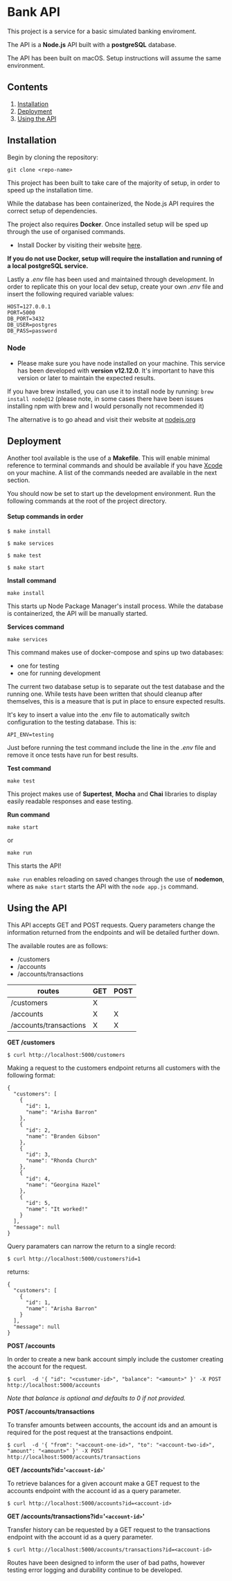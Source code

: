 
# Bank API

This project is a service for a basic simulated banking enviroment.

The API is a **Node.js** API built with a **postgreSQL** database.

The API has been built on macOS. Setup instructions will assume the same environment.

## Contents

1. [Installation](#Installation)
1. [Deployment](#Deployment)
1. [Using the API](#Using-the-API)

## Installation

Begin by cloning the repository:

`git clone <repo-name>`

This project has been built to take care of the majority of setup, in order to speed up the installation time.

While the database has been containerized, the Node.js API requires the correct setup of dependencies. 

The project also requires **Docker**. Once installed setup will be sped up through the use of organised commands.

* Install Docker by visiting their website [here](https://www.docker.com/). 

**If you do not use Docker, setup will require the installation and running of a local postgreSQL service.**

Lastly a *.env* file has been used and maintained through development. In order to replicate this on your local dev setup, create your own *.env* file and insert the following required variable values:

```
HOST=127.0.0.1
PORT=5000
DB_PORT=3432
DB_USER=postgres
DB_PASS=password

```

### Node

* Please make sure you have node installed on your machine. This service has been developed with **version v12.12.0**. It's important to have this version or later to maintain the expected results.

If you have brew installed, you can use it to install node by running:
`brew install node@12` (please note, in some cases there have been issues installing npm with brew and I would personally not recommended it)

The alternative is to go ahead and visit their website at [nodejs.org](https://nodejs.org/en/docs/)

## Deployment

Another tool available is the use of a **Makefile**. This will enable minimal reference to terminal commands and should be available if you have [Xcode](https://developer.apple.com/xcode/) on your machine. A list of the commands needed are available in the next section.

You should now be set to start up the development environment. Run the following commands at the root of the project directory.

#### Setup commands in order

```
$ make install

$ make services

$ make test

$ make start

```

**Install command**

`make install`

This starts up Node Package Manager's install process. While the database is containerized, the API will be manually started.

**Services command**

`make services`

This command makes use of docker-compose and spins up two databases:
* one for testing
* one for running development

The current two database setup is to separate out the test database and the running one. While tests have been written that should cleanup after themselves, this is a measure that is put in place to ensure expected results.

It's key to insert a value into the .env file to automatically switch configuration to the testing database. This is:

`API_ENV=testing`

Just before running the test command include the line in the *.env* file and remove it once tests have run for best results.

**Test command**

`make test`

This project makes use of **Supertest**, **Mocha** and **Chai** libraries to display easily readable responses and ease testing.

**Run command**

`make start`

or

`make run`

This starts the API!

`make run` enables reloading on saved changes through the use of **nodemon**, where as `make start` starts the API with the `node app.js` command.

## Using the API

This API accepts GET and POST requests. Query parameters change the information returned from the endpoints and will be detailed further down.

The available routes are as follows:

* /customers
* /accounts
* /accounts/transactions

| routes  | GET  | POST |
|---|---|---|
| /customers  |  X |   |
|  /accounts |  X |  X |
|  /accounts/transactions |  X |  X | 

**GET /customers**

```
$ curl http://localhost:5000/customers 
```

Making a request to the customers endpoint returns all customers with the following format:

```
{
  "customers": [
    {
      "id": 1,
      "name": "Arisha Barron"
    },
    {
      "id": 2,
      "name": "Branden Gibson"
    },
    {
      "id": 3,
      "name": "Rhonda Church"
    },
    {
      "id": 4,
      "name": "Georgina Hazel"
    },
    {
      "id": 5,
      "name": "It worked!"
    }
  ],
  "message": null
}

```

Query paramaters can narrow the return to a single record:

```
$ curl http://localhost:5000/customers?id=1 
```

returns:

```
{
  "customers": [
    {
      "id": 1,
      "name": "Arisha Barron"
    }
  ],
  "message": null
}

```

**POST /accounts**

In order to create a new bank account simply include the customer creating the account for the request.

```
$ curl  -d '{ "id": "<custumer-id>", "balance": "<amount>" }' -X POST http://localhost:5000/accounts
```
*Note that balance is optional and defaults to 0 if not provided.*

**POST /accounts/transactions**

To transfer amounts between accounts, the account ids and an amount is required for the post request at the transactions endpoint.

```
$ curl  -d '{ "from": "<account-one-id>", "to": "<account-two-id>", "amount": "<amount>" }' -X POST http://localhost:5000/accounts/transactions

```

**GET /accounts?id='`<account-id>`**'

To retrieve balances for a given account make a GET request to the accounts endpoint with the account id as a query parameter.

```
$ curl http://localhost:5000/accounts?id=<account-id>
```

**GET /accounts/transactions?id='`<account-id>`'**

Transfer history can be requested by a GET request to the transactions endpoint with the account id as a query parameter.

```
$ curl http://localhost:5000/accounts/transactions?id=<account-id>
```

Routes have been designed to inform the user of bad paths, however testing error logging and durability continue to be developed.
